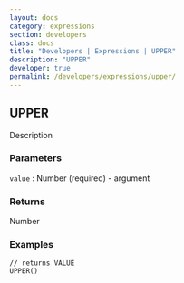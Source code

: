 ```yaml
---
layout: docs
category: expressions
section: developers
class: docs
title: "Developers | Expressions | UPPER"
description: "UPPER"
developer: true
permalink: /developers/expressions/upper/
---
```


## UPPER

Description

### Parameters
`value` : Number (required) - argument

### Returns
Number

### Examples
```
// returns VALUE
UPPER()
```